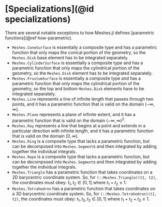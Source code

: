 # [Specializations](@id specializations)

There are several notable exceptions to how Meshes.jl defines [parametric functions](@ref how-parametric).
- `Meshes.ConeSurface` is essentially a composite type and has a parametric function that only maps the conical portion of the geometry, so the `Meshes.Disk` base element has to be integrated separately.
- `Meshes.CylinderSurface` is essentially a composite type and has a parametric function that only maps the cylindrical portion of the geometry, so the `Meshes.Disk` element has to be integrated separately.
- `Meshes.FrustumSurface` is essentially a composite type and has a parametric function that only maps the cylindrical portion of the geometry, so the top and bottom `Meshes.Disk` elements have to be integrated separately.
- `Meshes.Line` represents a line of infinite length that passes through two points, and it has a parametric function that is valid on the domain $(-\infty, \infty)$.
- `Meshes.Plane` represents a plane of infinite extent, and it has a parametric function that is valid on the domain $(-\infty, \infty)^2$.
- `Meshes.Ray` represents a line that begins at a point and extends in a particular direction with infinite length, and it has a parametric function that is valid on the domain $[0, \infty)$.
- `Meshes.Ring` is a composite type that lacks a parametric function, but can be decomposed into `Meshes.Segment`s and then integrated by adding together the individual integrals.
- `Meshes.Rope` is a composite type that lacks a parametric function, but can be decomposed into `Meshes.Segment`s and then integrated by adding together the individual integrals.
- `Meshes.Triangle` has a parametric function that takes coordinates on a 2D barycentric coordinate system. So, for `(::Meshes.Triangle)(t1, t2)`, the coordinates must obey: $t_1, t_2 \in [0,1]$ where $t_1 + t_2 \le 1$.
- `Meshes.Tetrahedron` has a parametric function that takes coordinates on a 3D barycentric coordinate system. So, for `(::Meshes.Tetrahedron)(t1, t2)`, the coordinates must obey: $t_1, t_2, t_3 \in [0,1]$ where $t_1 + t_2 + t_3 \le 1$.
